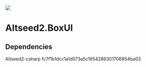 [![](https://github.com/wraikny/Altseed2.BoxUI/workflows/CI/badge.svg)](https://github.com/wraikny/Altseed2.BoxUI/actions?workflow=CI)
# Altseed2.BoxUI

## Dependencies
Altseed2-csharp fc7f1b1dcc1a1d073a5c1654286301706954ba03